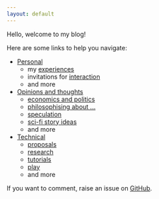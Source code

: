 ```yaml
---
layout: default
---
```


Hello, welcome to my blog!

Here are some links to help you navigate:

- [Personal]({{site.baseurl}}/personal/)
    - my [experiences]({{site.baseurl}}/experiences/)
    - invitations for [interaction]({{site.baseurl}}/interact/)
    - and more
- [Opinions and thoughts]({{site.baseurl}}/inbetween/)
    - [economics and politics]({{site.baseurl}}/economics-politics/)
    - [philosophising about ...]({{site.baseurl}}/philosophy/)
    - [speculation]({{site.baseurl}}/speculation/)
    - [sci-fi story ideas]({{site.baseurl}}/sci-fi/)
    - and more
- [Technical]({{site.baseurl}}/technical/)
    - [proposals]({{site.baseurl}}/proposals/)
    - [research]({{site.baseurl}}/research/)
    - [tutorials]({{site.baseurl}}/tutorials/)
    - [play]({{site.baseurl}}/play/)
    - and more

If you want to comment, raise an issue on [GitHub](https://github.com/act65/act65.github.io).